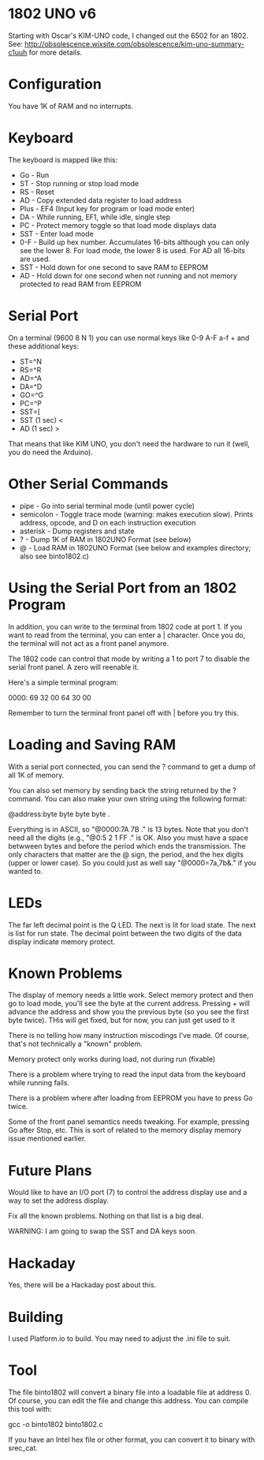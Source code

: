1802 UNO v6
===
Starting with Oscar's KIM-UNO code, I changed out the 6502 for an 1802.
See: <http://obsolescence.wixsite.com/obsolescence/kim-uno-summary-c1uuh> for more details.


Configuration
===
You have 1K of RAM and no interrupts.

Keyboard
===
The keyboard is mapped like this:

* Go - Run
* ST - Stop running or stop load mode
* RS - Reset
* AD - Copy extended data register to load address
* Plus - EF4 (Input key for program or load mode enter)
* DA - While running, EF1, while idle, single step
* PC - Protect memory toggle so that load mode displays data
* SST - Enter load mode
* 0-F - Build up hex number. Accumulates 16-bits although you can only see the lower 8. For load mode, the lower 8 is used. For AD all 16-bits are used.
* SST - Hold down for one second to save RAM to EEPROM
* AD - Hold down for one second when not running and not memory protected to read RAM from EEPROM


Serial Port
===
On a terminal (9600 8 N 1) you can use normal keys like 0-9 A-F a-f + and these additional keys:

* ST=^N  
* RS=^R 
* AD=^A 
* DA=^D 
* GO=^G 
* PC=^P 
* SST=[
* SST (1 sec) <
* AD (1 sec) >

That means that like KIM UNO, you don't need the hardware to run it (well, you do need the Arduino).

Other Serial Commands
===
* pipe - Go into serial terminal mode (until power cycle)
* semicolon - Toggle trace mode (warning: makes execution slow). Prints address, opcode, and D on each instruction execution
* asterisk - Dump registers and state
* ? - Dump 1K of RAM in 1802UNO Format (see below)
* @ - Load RAM in 1802UNO Format (see below and examples directory; also see binto1802.c)

Using the Serial Port from an 1802 Program
===
In addition, you can write to the terminal from 1802 code at port 1. If you
want to read from the terminal, you can enter a | character. Once you do,
the terminal will not act as a front panel anymore.

The 1802 code can control that mode by writing a 1 to port 7 to disable the
serial front panel. A zero will reenable it.

Here's a simple terminal program:

0000: 69 32 00 64 30 00

Remember to turn the terminal front panel off with | before you try this.

Loading and Saving RAM
===
With a serial port connected, you can send the ? command to get a dump of all 1K of memory.

You can also set memory by sending back the string returned by the ? command. You can also make your own string using the following format:

@address:byte byte byte byte .

Everything is in ASCII, so "@0000:7A 7B ." is 13 bytes. Note that you don't need all the digits (e.g., "@0:5 2 1 FF ." is OK. Also you must have a space betwween bytes and before the period which ends the transmission. The only characters that matter are the @ sign, the period, and the hex digits (upper or lower case). So you could just as well say "@0000=7a,7b&." if you wanted to.

LEDs
===

The far left decimal point is the Q LED.
The next is lit for load state.
The next is list for run state.
The decimal point between the two digits of the data display indicate memory protect.

Known Problems
===
The display of memory needs a little work. Select memory protect and then go to load mode, you'll see the byte at the current address. Pressing + will advance the address and show you the previous byte (so you see the first byte twice). THis will get fixed, but for now, you can just get used to it

There is no telling how many instruction miscodings I've made. Of course, that's not technically a "known" problem.

Memory protect only works during load, not during run (fixable)

There is a problem where trying to read the input data from the keyboard
while running fails.

There is a problem where after loading from EEPROM you have to press Go twice.

Some of the front panel semantics needs tweaking. For example, pressing Go after Stop, etc. This is sort of related to the memory display memory  issue mentioned earlier.


Future Plans
===
Would like to have an I/O port (7) to control the address display use and a way to set the address display.

Fix all the known problems. Nothing on that list is a big deal.

WARNING: I am going to swap  the SST and DA keys soon.

Hackaday
===
Yes, there will be a Hackaday post about this.

Building
===
I used Platform.io to build. You may need to adjust the .ini file to suit.

Tool
===
The file binto1802 will convert a binary file into a loadable file at address 0. Of course, you can edit the file and change this address. You can compile this tool with:

gcc -o binto1802 binto1802.c

If you have an Intel hex file or other format, you can convert it to binary with srec_cat.
